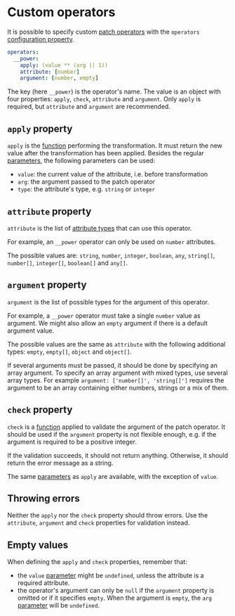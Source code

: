 # Custom operators

It is possible to specify custom
[patch operators](../../client/request/patch.md#available-operators) with the
`operators`
[configuration property](../configuration/configuration.md#properties).

```yml
operators:
  __power:
    apply: (value ** (arg || 1))
    attribute: [number]
    argument: [number, empty]
```

The key (here `__power`) is the operator's name. The value is an object with
four properties: `apply`, `check`, `attribute` and `argument`. Only `apply`
is required, but `attribute` and `argument` are recommended.

## `apply` property

`apply` is the [function](../configuration/functions.md) performing the
transformation.
It must return the new value after the transformation has been applied.
Besides the regular [parameters](../configuration/functions.md#parameters), the
following parameters can be used:
  - `value`: the current value of the attribute, i.e. before transformation
  - `arg`: the argument passed to the patch operator
  - `type`: the attribute's type, e.g. `string` or `integer`

## `attribute` property

`attribute` is the list of [attribute types](collections.md#attribute-type)
that can use this operator.

For example, an `__power` operator can only be used on `number` attributes.

The possible values are: `string`, `number`, `integer`, `boolean`, `any`,
`string[]`, `number[]`, `integer[]`, `boolean[]` and `any[]`.

## `argument` property

`argument` is the list of possible types for the argument of this operator.

For example, a `__power` operator must take a single `number` value as
argument. We might also allow an `empty` argument if there is a default
argument value.

The possible values are the same as `attribute` with the following additional
types: `empty`, `empty[]`, `object` and `object[]`.

If several arguments must be passed, it should be done by specifying an array
argument. To specify an array argument with mixed types, use several array
types. For example `argument: ['number[]', 'string[]']` requires the argument
to be an array containing either numbers, strings or a mix of them.

## `check` property

`check` is a [function](../configuration/functions.md) applied to validate the
argument of the patch operator. It should be used if the `argument` property is
not flexible enough, e.g. if the argument is required to be a positive integer.

If the validation succeeds, it should not return anything. Otherwise, it
should return the error message as a string.

The same [parameters](../configuration/functions.md#parameters) as `apply` are
available, with the exception of `value`.

## Throwing errors

Neither the `apply` nor the `check` property should throw errors.
Use the `attribute`, `argument` and `check` properties for validation instead.

## Empty values

When defining the `apply` and `check` properties, remember that:
  - the `value` [parameter](../configuration/functions.md#parameters) might be
    `undefined`, unless the attribute is a required attribute.
  - the operator's argument can only be `null` if the `argument` property is
    omitted or if it specifies `empty`. When the argument is `empty`, the
    `arg` [parameter](../configuration/functions.md#parameters) will be
    `undefined`.
